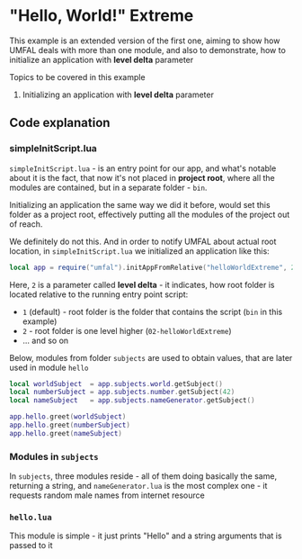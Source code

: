# "Hello, World!" Extreme
This example is an extended version of the first one, aiming to show how UMFAL deals with more than one module, and also to demonstrate, how to initialize an application with **level delta** parameter

Topics to be covered in this example
1. Initializing an application with **level delta** parameter

## Code explanation
### simpleInitScript.lua
`simpleInitScript.lua` - is an entry point for our app, and what's notable about it is the fact, that now it's not placed in **project root**, where all the modules are contained, but in a separate folder - `bin`.

Initializing an application the same way we did it before, would set this folder as a project root, effectively putting all the modules of the project out of reach.

We definitely do not this. And in order to notify UMFAL about actual root location, in `simpleInitScript.lua` we initialized an application like this:

```lua
local app = require("umfal").initAppFromRelative("helloWorldExtreme", 2)
```

Here, `2` is a parameter called **level delta** - it indicates, how root folder is located relative to the running entry point script:

* `1` (default) - root folder is the folder that contains the script (`bin` in this example)
* `2` - root folder is one level higher (`02-helloWorldExtreme`)
* ... and so on

Below, modules from folder `subjects` are used to obtain values, that are later used in module `hello`
```lua
local worldSubject  = app.subjects.world.getSubject()
local numberSubject = app.subjects.number.getSubject(42)
local nameSubject   = app.subjects.nameGenerator.getSubject()

app.hello.greet(worldSubject)
app.hello.greet(numberSubject)
app.hello.greet(nameSubject)
```
### Modules in `subjects`
In `subjects`, three modules reside - all of them doing basically the same, returning a string, and `nameGenerator.lua` is the most complex one - it requests random male names from internet resource 
### `hello.lua`
This module is simple - it just prints "Hello" and a string arguments that is passed to it